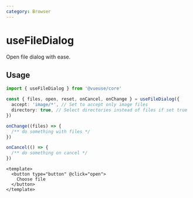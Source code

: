 ```yaml
---
category: Browser
---
```


# useFileDialog

Open file dialog with ease.

## Usage

```ts
import { useFileDialog } from '@vueuse/core'

const { files, open, reset, onCancel, onChange } = useFileDialog({
  accept: 'image/*', // Set to accept only image files
  directory: true, // Select directories instead of files if set true
})

onChange((files) => {
  /** do something with files */
})

onCancel(() => {
  /** do something on cancel */
})
```

```vue
<template>
  <button type="button" @click="open">
    Choose file
  </button>
</template>
```
